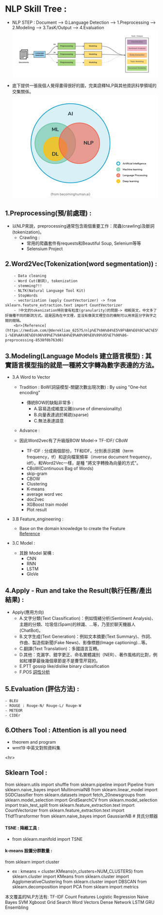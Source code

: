# NLP Skill Tree : 

- NLP STEP : Document --> 0.Language Detection --> 1.Preprocessing --> 2.Modeling --> 3.TasK/Output --> 4.Evaluation 
![image](./data/img/nlp_3Step.png)

- 底下提供一張我個人覺得畫得很好的圖，完美詮釋NLP與其他資訊科學領域的交集關係。<br>
![image](./data/img/nlp.png)

## 1.Preprocessing(預/前處理) : 
- 以NLP來說，preprocessing通常包含兩個重要工作：爬蟲(crawling)及斷詞(tokenization)。
    - Crawling : 
        - 常用的爬蟲套件有requests和Beautiful Soup, Selenium等等
        - Selensium Project 

## 2.Word2Vec(Tokenization(word segmentation)) : 
        - Data cleaning
        - Word Cut(斷詞), tokenization
        - stemming?!!
        - NLTK(Natural Language Tool Kit)
        - StopWords
        - vectorization (apply CountVectorizer) -> from sklearn.feature_extraction.text import CountVectorizer
        - !中文的tokenization特別會有粒度(granularity)的問題-> 相較英文，中文多了好幾種不同的斷詞方式。這是因為在中文裡，並沒有像英文裡空白的機制可以用來區分字與字之間的間隔。
        <br>[Reference](https://medium.com/@derekliao_62575/nlp%E7%9A%84%E5%9F%BA%E6%9C%AC%E5%9F%B7%E8%A1%8C%E6%AD%A5%E9%A9%9F-i-%E8%AA%9E%E6%96%99%E7%9A%84%E9%A0%90%E8%99%95%E7%90%86-preprocessing-8538f0b763d6)

## 3.Modeling(Language Models 建立語言模型) : 其實語言模型指的就是一種將文字轉為數字表達的方法。

- 3.A Word to Vector
    - Tradition : BoW(詞袋模型-關鍵次數出現次數) : By using "One-hot encoding"
        - 傳統BOW的缺點非常多 :
            - A.容易造成維度災難(curse of dimensionality)
            - B.向量表達過於稀疏(sparse)
            - C.無法表達語意

    - Advance : 
    - 因此Word2vec有了升級版BOW Model-> TF-IDF/ CBoW
        - TF-IDF :  分成兩個部份，TF和IDF。分別表示詞頻（term frequency，tf）和逆向檔案頻率（inverse document frequency，idf）。和Word2Vec一樣，是種 "將文字轉換為向量的方式"。
        - CBoW(Continuous Bag of Words)
        - skip-gram
        - CBOW
        - Clustering
        - K-means
        - average word vec
        - doc2vec
        - XGBoost train model
        - Plot result

- 3.B Feature_engineering : 
    - Base on the domain knowledge to create the Feature<br>
    [Reference](https://github.com/mohdahmad242/Feature-Engineering-in-NLP/blob/main/Feature_engineering_NLP.ipynb)

- 3.C Model : 
    - 其餘 Model 架構 : 
        - CNN
        - RNN
        - LSTM
        - GloVe

## 4.Apply - Run and take the Result(執行任務/產出結果) : 
- Apply(應用方向)
    - A.文字分類(Text Classification)：例如情緒分析(Sentiment Analysis)、主題的分類、垃圾信(Spam)的辨識、...等，乃至於聊天機器人(ChatBot)。
    - B.文字生成(Text Generation)：例如文本摘要(Text Summary)、作詞、作曲、製造假新聞(Fake News)、影像標題(Image captioning)...等。
    - C.翻譯(Text Translation)：多國語言互轉。
    - D.其他：克漏字、錯字更正、命名實體識別（NER）、著作風格的比對，例如紅樓夢最後幾個章節是不是曹雪芹寫的。
    - E.PTT gossip like/dislike binary classification
    - F.POS [詞性分析](/)

## 5.Evaluation (評估方法) :
    - BLEU
    - ROUGE : Rouge-N/ Rouge-L/ Rouge-W
    - METEOR
    - CIDEr

## 6.Others Tool : Attention is all you need 
   - theorem and program 
   - wmt19 中英文對照資料集

<hr\>

## Sklearn Tool : 
from sklearn.utils import shuffle
from sklearn.pipeline import Pipeline
from sklearn.naive_bayes import MultinomialNB
from sklearn.linear_model import SGDClassifier
from sklearn.datasets import fetch_20newsgroups
from sklearn.model_selection import GridSearchCV
from sklearn.model_selection import train_test_split
from sklearn.feature_extraction.text import CountVectorizer
from sklearn.feature_extraction.text import TfidfTransformer
from sklearn.naive_bayes import GaussianNB # 貝氏分類器

#### TSNE : 降維工具 : 
- from sklearn.manifold import TSNE


#### k-means 設置分群數量 : 
from sklearn import cluster
- ex : kmeans = cluster.KMeans(n_clusters=NUM_CLUSTERS)
from sklearn.cluster import KMeans
from sklearn.cluster import AgglomerativeClustering
from sklearn.cluster import DBSCAN
from sklearn.decomposition import PCA
from sklearn import metrics

本文覆盖的NLP方法有:
TF-IDF
Count Features
Logistic Regression
Naive Bayes
SVM
Xgboost
Grid Search
Word Vectors
Dense Network
LSTM
GRU
Ensembling

